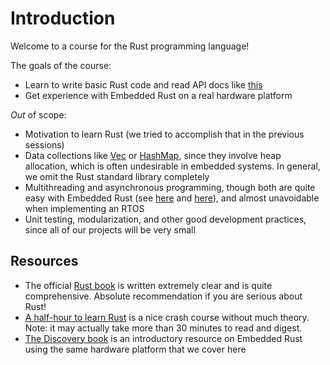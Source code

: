# Introduction

Welcome to a course for the Rust programming language!

The goals of the course:
+ Learn to write basic Rust code and read API docs like [this](https://doc.rust-lang.org/core/option/enum.Option.html)
+ Get experience with Embedded Rust on a real hardware platform

_Out_ of scope:
+ Motivation to learn Rust (we tried to accomplish that in the previous sessions)
+ Data collections like [Vec](https://doc.rust-lang.org/std/vec/struct.Vec.html) or [HashMap](https://doc.rust-lang.org/stable/std/collections/struct.HashMap.html), since they involve heap allocation, which is often undesirable in embedded systems. In general, we omit the Rust standard library completely
+ Multithreading and asynchronous programming, though both are quite easy with Embedded Rust (see [here](https://embassy.dev/) and [here](https://rtic.rs/1/book/en/)), and almost unavoidable when implementing an RTOS
+ Unit testing, modularization, and other good development practices, since all of our projects will be very small
<!-- + Smart pointers like [Box](https://doc.rust-lang.org/std/boxed/struct.Box.html), for the same reason -->

<!-- What knowledge is expected: -->
<!-- + how stack/heap works -->
<!-- + UNIX shell (e.g. bash) ?????????? -->
<!-- + C++ experience is useful, as we will draw analogies and make comparisons from time to time -->

## Resources
+ The official [Rust book](https://doc.rust-lang.org/book/) is written extremely clear and is quite comprehensive. Absolute recommendation if you are serious about Rust!
+ [A half-hour to learn Rust](https://fasterthanli.me/articles/a-half-hour-to-learn-rust) is a nice crash course without much theory. Note: it may actually take more than 30 minutes to read and digest.
+ [The Discovery book](https://docs.rust-embedded.org/discovery/microbit/) is an introductory resource on Embedded Rust using the same hardware platform that we cover here
